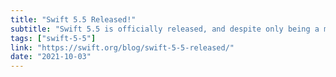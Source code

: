 ```yaml
---
title: "Swift 5.5 Released!"
subtitle: "Swift 5.5 is officially released, and despite only being a minor release - according to semantic versioning - it includes lots of new language capabilities. In this post to the official Swift blog, Ted Kremenek of the Swift Core Team announces the release and lists the changes and improvements. It's nice to see Ted also thanking the Swift community for their involvement in the proposals for this release."
tags: ["swift-5-5"]
link: "https://swift.org/blog/swift-5-5-released/"
date: "2021-10-03"
---
```

